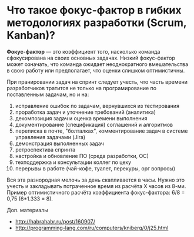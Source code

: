 # Что такое фокус-фактор в гибких методологиях разработки (Scrum, Kanban)?

**Фокус-фактор** — это коэффициент того, насколько команда сфокусирована на своих основных задачах. 
Низкий фокус-фактор может означать, что команда ожидает неоднократного вмешательства в свою работу или предполагает, что оценки слишком оптимистичны.

При пранировании задач на спринт следует учесть, что часть времени разработчиков тратится не только на програмирование по поставленным задачам, но и на:
1. исправление ошибок по задачам, вернувшихся из тестирования
1. проработка задач и уточнение требований (аналитика)
1. декомпозиция задач и оценка времени выполнения
1. документирование (спецификация) соглашений и алгоритмов
1. переписка в почте, "болталках", комментирование задач в системе управления задачами (Jira) 
1. демонстрация выполненных задач
1. ретроспектива спринта
1. настройка и обновление ПО (среда разработки, ОС)
1. техподдержка и консультации коллег по цеху
1. перерывы в работе (чай-кофе, туалет, перекуры, орг вопросы)

Вся эта разнородная мелочь за день скапливается в часы. 
Нужно это учесть и закладывать потраченное время из расчёта X часов из 8-ми. 
Пример оптимистичного расчёта коэффициента фокус-фактора: 6/8 = 0,75 (6*1.333 = 8).

Доп. материалы
* http://habrahabr.ru/post/160907/
* http://programming-lang.com/ru/computers/kniberg/0/j25.html
